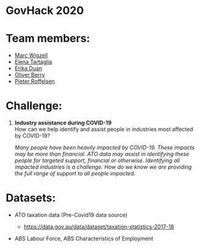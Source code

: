 # GovHack 2020  

# Team members:  
+ [Marc Wigzell](https://github.com/mtwigzell)  
+ [Elena Tartaglia](https://github.com/eigensong)  
+ [Erika Duan](https://github.com/erikaduan)  
+ [Oliver Berry](https://github.com/OllieB123)  
+ [Pieter Roffelsen](https://github.com/piteronio)  


# Challenge:  

1. **Industry assistance during COVID-19**    
   How can we help identify and assist people in industries most affected by COVID-19?  

   *Many people have been heavily impacted by COVID-19. These impacts may be more than financial. ATO data may assist in identifying these people for targeted support, financial or otherwise. Identifying all impacted industries is a challenge. How do we know we are providing the full range of support to all people impacted.* 

# Datasets:  
+ ATO taxation data (Pre-Covid19 data source)  
  + https://data.gov.au/data/dataset/taxation-statistics-2017-18  

+ ABS Labour Force, ABS Characteristics of Employment  